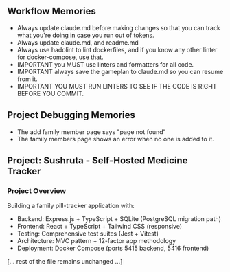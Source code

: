 ## Workflow Memories

- Always update claude.md before making changes so that you can track what you're doing in case you run out of tokens.
- Always update claude.md, and readme.md
- Always use hadolint to lint dockerfiles, and if you know any other linter for docker-compose, use that.
- IMPORTANT you MUST use linters and formatters for all code.
- IMPORTANT always save the gameplan to claude.md so you can resume from it.
- IMPORTANT YOU MUST RUN LINTERS TO SEE IF THE CODE IS RIGHT BEFORE YOU COMMIT.

## Project Debugging Memories

- The add family member page says "page not found"
- The family members page shows an error when no one is added to it.

## Project: Sushruta - Self-Hosted Medicine Tracker

### Project Overview
Building a family pill-tracker application with:
- Backend: Express.js + TypeScript + SQLite (PostgreSQL migration path)
- Frontend: React + TypeScript + Tailwind CSS (responsive)
- Testing: Comprehensive test suites (Jest + Vitest)
- Architecture: MVC pattern + 12-factor app methodology
- Deployment: Docker Compose (ports 5415 backend, 5416 frontend)

[... rest of the file remains unchanged ...]